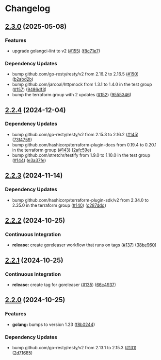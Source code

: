 # Changelog

## [2.3.0](https://github.com/articulate/terraform-provider-ohdear/compare/v2.2.4...v2.3.0) (2025-05-08)


### Features

* upgrade golangci-lint to v2 ([#155](https://github.com/articulate/terraform-provider-ohdear/issues/155)) ([f8c71e7](https://github.com/articulate/terraform-provider-ohdear/commit/f8c71e7465bd6e7c8b33ae80e02af2c38b40d8c2))


### Dependency Updates

* bump github.com/go-resty/resty/v2 from 2.16.2 to 2.16.5 ([#150](https://github.com/articulate/terraform-provider-ohdear/issues/150)) ([b2abd2b](https://github.com/articulate/terraform-provider-ohdear/commit/b2abd2b8a5f752e95ed5a6ad8191f0bebfa2182a))
* bump github.com/jarcoal/httpmock from 1.3.1 to 1.4.0 in the test group ([#157](https://github.com/articulate/terraform-provider-ohdear/issues/157)) ([9486df3](https://github.com/articulate/terraform-provider-ohdear/commit/9486df35bf2eea4e504ed04950c610ae1d90dc1b))
* bump the terraform group with 2 updates ([#152](https://github.com/articulate/terraform-provider-ohdear/issues/152)) ([9555346](https://github.com/articulate/terraform-provider-ohdear/commit/9555346de8d58320f75fd5440255edad880d3a41))

## [2.2.4](https://github.com/articulate/terraform-provider-ohdear/compare/v2.2.3...v2.2.4) (2024-12-04)


### Dependency Updates

* bump github.com/go-resty/resty/v2 from 2.15.3 to 2.16.2 ([#145](https://github.com/articulate/terraform-provider-ohdear/issues/145)) ([73f4759](https://github.com/articulate/terraform-provider-ohdear/commit/73f4759f6972662f1ce9765df2e55dcf4cb15f0e))
* bump github.com/hashicorp/terraform-plugin-docs from 0.19.4 to 0.20.1 in the terraform group ([#143](https://github.com/articulate/terraform-provider-ohdear/issues/143)) ([2afc59e](https://github.com/articulate/terraform-provider-ohdear/commit/2afc59ee8d35d0be52a4e747b4cc0393cb63e324))
* bump github.com/stretchr/testify from 1.9.0 to 1.10.0 in the test group ([#144](https://github.com/articulate/terraform-provider-ohdear/issues/144)) ([e3a37fe](https://github.com/articulate/terraform-provider-ohdear/commit/e3a37fee61efae433d33aaadee54b8e7ec2f86bd))

## [2.2.3](https://github.com/articulate/terraform-provider-ohdear/compare/v2.2.2...v2.2.3) (2024-11-14)


### Dependency Updates

* bump github.com/hashicorp/terraform-plugin-sdk/v2 from 2.34.0 to 2.35.0 in the terraform group ([#140](https://github.com/articulate/terraform-provider-ohdear/issues/140)) ([c287ddd](https://github.com/articulate/terraform-provider-ohdear/commit/c287dddfda55c98c0907c819579a6d85ca640634))

## [2.2.2](https://github.com/articulate/terraform-provider-ohdear/compare/v2.2.1...v2.2.2) (2024-10-25)


### Continuous Integration

* **release:** create goreleaser workflow that runs on tags ([#137](https://github.com/articulate/terraform-provider-ohdear/issues/137)) ([38be960](https://github.com/articulate/terraform-provider-ohdear/commit/38be96010719ad3e1a220e6456171ce86d8798ae))

## [2.2.1](https://github.com/articulate/terraform-provider-ohdear/compare/v2.2.0...v2.2.1) (2024-10-25)


### Continuous Integration

* **release:** create tag for goreleaser ([#135](https://github.com/articulate/terraform-provider-ohdear/issues/135)) ([66c4937](https://github.com/articulate/terraform-provider-ohdear/commit/66c493735fa86d71be5e23f7c73d1798adbb5579))

## [2.2.0](https://github.com/articulate/terraform-provider-ohdear/compare/v2.1.13...v2.2.0) (2024-10-25)


### Features

* **golang:** bumps to version 1.23 ([f8b0244](https://github.com/articulate/terraform-provider-ohdear/commit/f8b0244ba83492e74ff2b4bb232cacf0f8bcbfdc))


### Dependency Updates

* bump github.com/go-resty/resty/v2 from 2.13.1 to 2.15.3 ([#131](https://github.com/articulate/terraform-provider-ohdear/issues/131)) ([2d71685](https://github.com/articulate/terraform-provider-ohdear/commit/2d716850f8742e7bf2205f99e54633c96bfb97c0))
